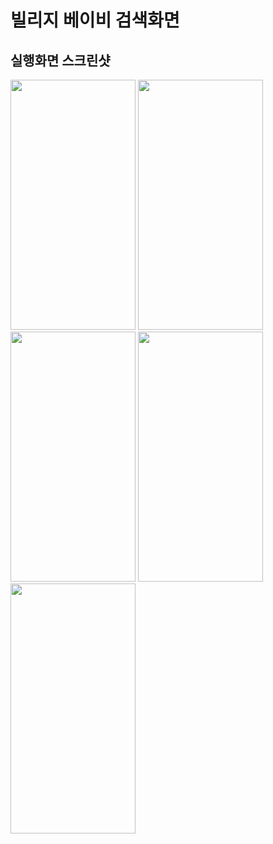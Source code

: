 # 빌리지 베이비 검색화면

## 실행화면 스크린샷
<img src="https://user-images.githubusercontent.com/56913856/137681768-7b26d34f-2ad3-4013-ad38-ac0ed3ad941e.png" width="200" height="400"/>
<img src="https://user-images.githubusercontent.com/56913856/137681805-82702f94-e815-48f8-a7a8-9db3da5a4650.png" width="200" height="400"/>
<img src="https://user-images.githubusercontent.com/56913856/137681815-94d883fe-34dd-4357-9fd1-4c778463130d.png" width="200" height="400"/>
<img src="https://user-images.githubusercontent.com/56913856/137681880-fa0d999b-5dca-4e8a-9797-ba01124b9a5b.png" width="200" height="400"/>
<img src="https://user-images.githubusercontent.com/56913856/137681911-f3501dd2-5033-4d94-a245-b30d3974a4c2.png" width="200" height="400"/>
